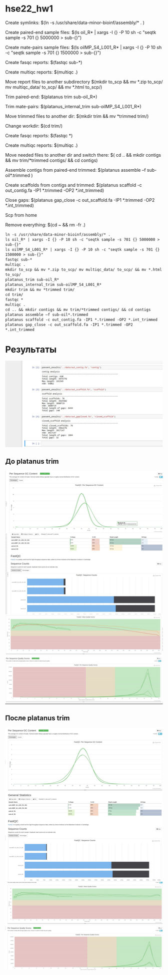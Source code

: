 # hse22_hw1

Create symlinks: $(ln -s /usr/share/data-minor-bioinf/assembly/* . )

Create paired-end sample files: $(ls oil_R* | xargs -I {} -P 10 sh -c "seqtk sample -s 701 {} 5000000 > sub-{}")

Create mate-pairs sample files: $(ls oilMP_S4_L001_R* | xargs -I {} -P 10 sh -c "seqtk sample -s 701 {} 1500000 > sub-{}")

Create fasqc reports: $(fastqc sub-*)

Create multiqc reports: $(multiqc .)

Move report files to another subdirectory $(mkdir to_scp && mv *.zip to_scp/ mv multiqc_data/ to_scp/ && mv *.html to_scp/)

Trim paired-end: $(platanus trim sub-oil_R*)

Trim mate-pairs: $(platanus_internal_trim sub-oilMP_S4_L001_R*)

Move trimmed files to another dir: $(mkdir trim && mv *trimmed trim/)

Change workdir: $(cd trim/)

Create fasqc reports: $(fastqc *)

Create multiqc reports: $(multiqc .)

Move needed files to another dir and switch there: $( cd .. && mkdir contigs && mv trim/*trimmed contigs/ && cd contigs)

Assemble contigs from paired-end trimmed: $(platanus assemble –f sub-oil*.trimmed )

Create scaffolds from contigs and trimmed: $(platanus scaffold -c out_contig.fa -IP1 *.trimmed -OP2 *.int_trimmed)

Close gaps: $(platanus gap_close -c out_scaffold.fa -IP1 *.trimmed -OP2 *.int_trimmed)

Scp from home 

Remove everything: $(cd ~ && rm -fr .)

```
ln -s /usr/share/data-minor-bioinf/assembly/* . 
ls oil_R* | xargs -I {} -P 10 sh -c "seqtk sample -s 701 {} 5000000 > sub-{}"
ls oilMP_S4_L001_R* | xargs -I {} -P 10 sh -c "seqtk sample -s 701 {} 1500000 > sub-{}"
fastqc sub-*
multiqc .
mkdir to_scp && mv *.zip to_scp/ mv multiqc_data/ to_scp/ && mv *.html to_scp/
platanus_trim sub-oil_R*
platanus_internal_trim sub-oilMP_S4_L001_R*
mkdir trim && mv *trimmed trim/
cd trim/
fastqc *
multiqc .
cd .. && mkdir contigs && mv trim/*trimmed contigs/ && cd contigs
platanus assemble –f sub-oil*.trimmed
platanus scaffold -c out_contig.fa -IP1 *.trimmed -OP2 *.int_trimmed
platanus gap_close -c out_scaffold.fa -IP1 *.trimmed -OP2 *.int_trimmed
```
# Результаты
![Результаты](images/res.jpg "Результаты")

## До platanus trim
![Before trim example](images/before_trim1.jpg "Before trim example")
![Before trim example](images/before_trim2.jpg "Before trim example")
![Before trim example](images/before_trim3.jpg "Before trim example")

## После platanus trim
![After trim example](images/after_trim1.jpg "After trim example")
![After trim example](images/after_trim2.jpg "After trim example")
![After trim example](images/after_trim3.jpg "After trim example")
